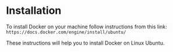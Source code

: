 # Installation
To install Docker on your machine follow instructions from this link: ``https://docs.docker.com/engine/install/ubuntu/``

These instructions will help you to install Docker on Linux Ubuntu.